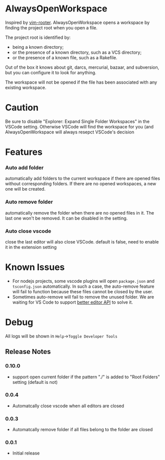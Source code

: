 # AlwaysOpenWorkspace

Inspired by [vim-rooter](https://github.com/airblade/vim-rooter). AlwaysOpenWorkspace opens a workspace by finding the project root when you open a file.

The project root is identified by:

* being a known directory;
* or the presence of a known directory, such as a VCS directory;
* or the presence of a known file, such as a Rakefile.

Out of the box it knows about git, darcs, mercurial, bazaar, and subversion, but you can configure it to look for anything.

The workspace will not be opened if the file has been associated with any existing workspace.

# Caution
Be sure to disable "Explorer: Expand Single Folder Workspaces" in the VSCode setting. Otherwise VSCode will find the workspace for you (and AlwaysOpenWorkspace will always resepct VSCode's decision

# Features
### Auto add folder
automatically add folders to the current workspace if there are opened files without corresponding folders. If there are no opened workspaces, a new one will be created.

### Auto remove folder
automatically remove the folder when there are no opened files in it. The last one won't be removed. It can be disabled in the setting.

### Auto close vscode
close the last editor will also close VSCode. default is false, need to enable it in the extension setting

# Known Issues
- For nodejs projects, some vscode plugins will open `package.json` and `tsconfig.json` automatically. In such a case, the auto-remove feature will fail to function because these files cannot be closed by the user.
- Sometimes auto-remove will fail to remove the unused folder. We are waiting for VS Code to support [better editor API](https://github.com/microsoft/vscode/issues/15178) to solve it.

# Debug
All logs will be shown in `Help`->`Toggle Developer Tools`

## Release Notes

### 0.10.0
- support open current folder if the pattern "./" is added to "Root Folders" setting (default is not)

### 0.0.4
- Automatcally close vscode when all editors are closed

### 0.0.3
- Automatcally remove folder if all files belong to the folder are closed

### 0.0.1
- Initial release
